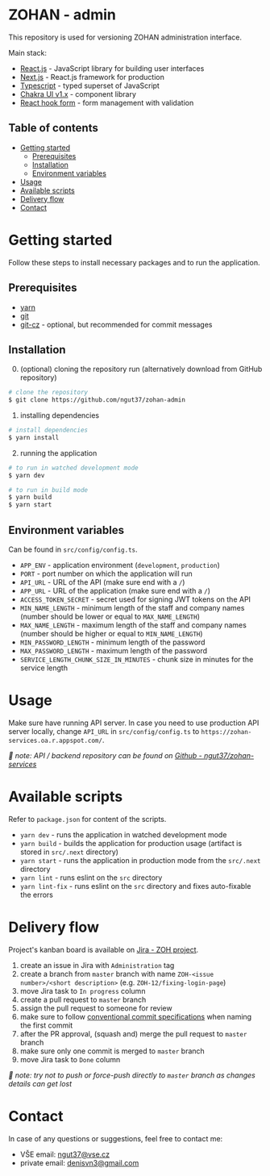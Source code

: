 # ZOHAN - admin

This repository is used for versioning ZOHAN administration interface.

Main stack:

- [React.js](https://reactjs.org/) - JavaScript library for building user interfaces
- [Next.js](https://nextjs.org/) - React.js framework for production
- [Typescript](https://www.typescriptlang.org/) - typed superset of JavaScript
- [Chakra UI v1.x](https://chakra-ui.com/) - component library
- [React hook form](https://react-hook-form.com/) - form management with validation

## Table of contents

- [Getting started](#getting-started)
  - [Prerequisites](#prerequisites)
  - [Installation](#installation)
  - [Environment variables](#environment-variables)
- [Usage](#usage)
- [Available scripts](#available-scripts)
- [Delivery flow](#contributing)
- [Contact](#contact)

# Getting started

Follow these steps to install necessary packages and to run the application.

## Prerequisites

- [yarn](https://yarnpkg.com/)
- [git](https://git-scm.com/)
- [git-cz](https://www.npmjs.com/package/git-cz) - optional, but recommended for commit messages

## Installation

0. (optional) cloning the repository run (alternatively download from GitHub repository)

```bash
# clone the repository
$ git clone https://github.com/ngut37/zohan-admin
```

1. installing dependencies

```bash
# install dependencies
$ yarn install
```

2. running the application

```bash
# to run in watched development mode
$ yarn dev

# to run in build mode
$ yarn build
$ yarn start
```

## Environment variables

Can be found in `src/config/config.ts`.

- `APP_ENV` - application environment (`development`, `production`)
- `PORT` - port number on which the application will run
- `API_URL` - URL of the API (make sure end with a `/`)
- `APP_URL` - URL of the application (make sure end with a `/`)
- `ACCESS_TOKEN_SECRET` - secret used for signing JWT tokens on the API
- `MIN_NAME_LENGTH` - minimum length of the staff and company names (number should be lower or equal to `MAX_NAME_LENGTH`)
- `MAX_NAME_LENGTH` - maximum length of the staff and company names (number should be higher or equal to `MIN_NAME_LENGTH`)
- `MIN_PASSWORD_LENGTH` - minimum length of the password
- `MAX_PASSWORD_LENGTH` - maximum length of the password
- `SERVICE_LENGTH_CHUNK_SIZE_IN_MINUTES` - chunk size in minutes for the service length

# Usage

Make sure have running API server. In case you need to use production API server locally, change `API_URL` in `src/config/config.ts` to `https://zohan-services.oa.r.appspot.com/`.

_📌 note: API / backend repository can be found on [Github - ngut37/zohan-services](https://github.com/ngut37/zohan-services)_

# Available scripts

Refer to `package.json` for content of the scripts.

- `yarn dev` - runs the application in watched development mode
- `yarn build` - builds the application for production usage (artifact is stored in `src/.next` directory)
- `yarn start` - runs the application in production mode from the `src/.next` directory
- `yarn lint` - runs eslint on the `src` directory
- `yarn lint-fix` - runs eslint on the `src` directory and fixes auto-fixable the errors

# Delivery flow

Project's kanban board is available on [Jira - ZOH project](https://zohan-app.atlassian.net/jira/software/projects/ZOH/boards/1).

1. create an issue in Jira with `Administration` tag
2. create a branch from `master` branch with name `ZOH-<issue number>/<short description>` (e.g. `ZOH-12/fixing-login-page`)
3. move Jira task to `In progress` column
4. create a pull request to `master` branch
5. assign the pull request to someone for review
6. make sure to follow [conventional commit specifications](https://www.conventionalcommits.org/en/v1.0.0/) when naming the first commit
7. after the PR approval, (squash and) merge the pull request to `master` branch
8. make sure only one commit is merged to `master` branch
9. move Jira task to `Done` column

_📌 note: try not to push or force-push directly to `master` branch as changes details can get lost_

# Contact

In case of any questions or suggestions, feel free to contact me:

- VŠE email: [ngut37@vse.cz](mailto:ngut37@vse.cz)
- private email: [denisvn3@gmail.com](mailto:denisvn3@gmail.com)
